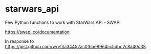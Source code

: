 # starwars_api
Few Python functions to work with StarWars API - SWAPI

https://swapi.co/documentation

In response to
https://gist.github.com/wryfi/a34452ac0f6ae89e45c5dbc2c8a40c38
